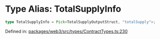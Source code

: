 # Type Alias: TotalSupplyInfo

```ts
type TotalSupplyInfo = Pick<TotalSupplyOutputStruct, "totalSupply">;
```

Defined in: [packages/web3/src/types/ContractTypes.ts:230](https://github.com/towns-protocol/towns/blob/0db1fd0ac7258e8db8cedfb6183e8eade8284fa1/packages/web3/src/types/ContractTypes.ts#L230)
